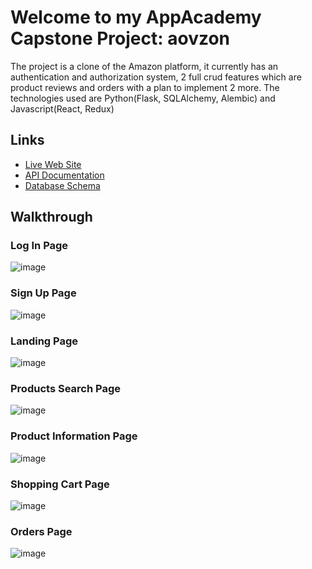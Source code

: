 # Welcome to my AppAcademy Capstone Project: aovzon

The project is a clone of the Amazon platform, it currently has an authentication and authorization system, 2 full crud features which are product reviews and orders with a plan to implement 2 more.
The technologies used are Python(Flask, SQLAlchemy, Alembic) and Javascript(React, Redux)

## Links
- [Live Web Site](https://python-project-starter.onrender.com/)
- [API Documentation](https://python-project-starter.onrender.com/)
- [Database Schema](https://python-project-starter.onrender.com/)

## Walkthrough

### Log In Page

![image](https://user-images.githubusercontent.com/94940188/224867514-1b77f974-b674-44e2-8d64-85e912d15306.png)



### Sign Up Page

![image](https://user-images.githubusercontent.com/94940188/224867662-ac78f851-d489-4fc3-a5a2-bc67f7b60cfe.png)



### Landing Page

![image](https://user-images.githubusercontent.com/94940188/224867819-fee29773-fbe8-4dd4-b05d-f270e942efe8.png)



### Products Search Page

![image](https://user-images.githubusercontent.com/94940188/224868179-5135bf8d-fc07-4386-ac8d-74cac7d1c3e7.png)



### Product Information Page

![image](https://user-images.githubusercontent.com/94940188/224867945-f0bad638-1b7d-42dd-94f0-d7e13491fb55.png)



### Shopping Cart Page

![image](https://user-images.githubusercontent.com/94940188/224868022-f7146a59-ed20-47d3-9e86-cdfe53fd324f.png)



### Orders Page

![image](https://user-images.githubusercontent.com/94940188/224868086-48fd23e2-07a8-489f-a3a6-e2cb8a93fd0f.png)
